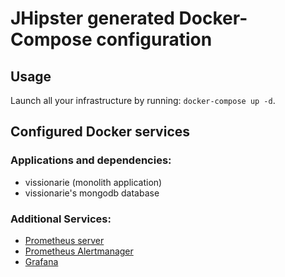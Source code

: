 # JHipster generated Docker-Compose configuration

## Usage

Launch all your infrastructure by running: `docker-compose up -d`.

## Configured Docker services

### Applications and dependencies:

- vissionarie (monolith application)
- vissionarie's mongodb database

### Additional Services:

- [Prometheus server](http://localhost:9090)
- [Prometheus Alertmanager](http://localhost:9093)
- [Grafana](http://localhost:3000)
